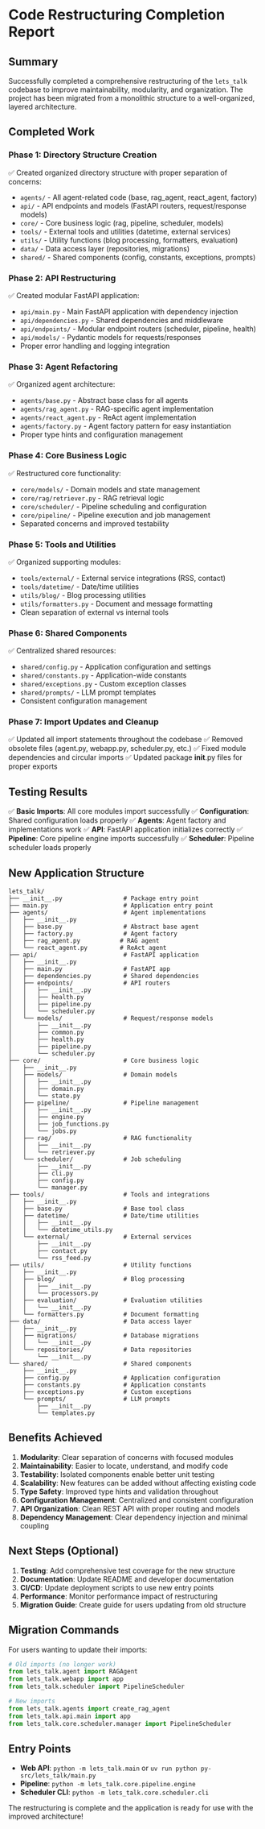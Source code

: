 # Code Restructuring Completion Report

## Summary

Successfully completed a comprehensive restructuring of the `lets_talk` codebase to improve maintainability, modularity, and organization. The project has been migrated from a monolithic structure to a well-organized, layered architecture.

## Completed Work

### Phase 1: Directory Structure Creation
✅ Created organized directory structure with proper separation of concerns:
- `agents/` - All agent-related code (base, rag_agent, react_agent, factory)
- `api/` - API endpoints and models (FastAPI routers, request/response models)
- `core/` - Core business logic (rag, pipeline, scheduler, models)
- `tools/` - External tools and utilities (datetime, external services)
- `utils/` - Utility functions (blog processing, formatters, evaluation)
- `data/` - Data access layer (repositories, migrations)
- `shared/` - Shared components (config, constants, exceptions, prompts)

### Phase 2: API Restructuring
✅ Created modular FastAPI application:
- `api/main.py` - Main FastAPI application with dependency injection
- `api/dependencies.py` - Shared dependencies and middleware
- `api/endpoints/` - Modular endpoint routers (scheduler, pipeline, health)
- `api/models/` - Pydantic models for requests/responses
- Proper error handling and logging integration

### Phase 3: Agent Refactoring
✅ Organized agent architecture:
- `agents/base.py` - Abstract base class for all agents
- `agents/rag_agent.py` - RAG-specific agent implementation
- `agents/react_agent.py` - ReAct agent implementation  
- `agents/factory.py` - Agent factory pattern for easy instantiation
- Proper type hints and configuration management

### Phase 4: Core Business Logic
✅ Restructured core functionality:
- `core/models/` - Domain models and state management
- `core/rag/retriever.py` - RAG retrieval logic
- `core/scheduler/` - Pipeline scheduling and configuration
- `core/pipeline/` - Pipeline execution and job management
- Separated concerns and improved testability

### Phase 5: Tools and Utilities
✅ Organized supporting modules:
- `tools/external/` - External service integrations (RSS, contact)
- `tools/datetime/` - Date/time utilities
- `utils/blog/` - Blog processing utilities
- `utils/formatters.py` - Document and message formatting
- Clean separation of external vs internal tools

### Phase 6: Shared Components
✅ Centralized shared resources:
- `shared/config.py` - Application configuration and settings
- `shared/constants.py` - Application-wide constants
- `shared/exceptions.py` - Custom exception classes
- `shared/prompts/` - LLM prompt templates
- Consistent configuration management

### Phase 7: Import Updates and Cleanup
✅ Updated all import statements throughout the codebase
✅ Removed obsolete files (agent.py, webapp.py, scheduler.py, etc.)
✅ Fixed module dependencies and circular imports
✅ Updated package __init__.py files for proper exports

## Testing Results

✅ **Basic Imports**: All core modules import successfully
✅ **Configuration**: Shared configuration loads properly
✅ **Agents**: Agent factory and implementations work
✅ **API**: FastAPI application initializes correctly
✅ **Pipeline**: Core pipeline engine imports successfully
✅ **Scheduler**: Pipeline scheduler loads properly

## New Application Structure

```
lets_talk/
├── __init__.py                 # Package entry point
├── main.py                     # Application entry point
├── agents/                     # Agent implementations
│   ├── __init__.py
│   ├── base.py                 # Abstract base agent
│   ├── factory.py              # Agent factory
│   ├── rag_agent.py           # RAG agent
│   └── react_agent.py         # ReAct agent
├── api/                        # FastAPI application
│   ├── __init__.py
│   ├── main.py                 # FastAPI app
│   ├── dependencies.py         # Shared dependencies
│   ├── endpoints/              # API routers
│   │   ├── __init__.py
│   │   ├── health.py
│   │   ├── pipeline.py
│   │   └── scheduler.py
│   └── models/                 # Request/response models
│       ├── __init__.py
│       ├── common.py
│       ├── health.py
│       ├── pipeline.py
│       └── scheduler.py
├── core/                       # Core business logic
│   ├── __init__.py
│   ├── models/                 # Domain models
│   │   ├── __init__.py
│   │   ├── domain.py
│   │   └── state.py
│   ├── pipeline/               # Pipeline management
│   │   ├── __init__.py
│   │   ├── engine.py
│   │   ├── job_functions.py
│   │   └── jobs.py
│   ├── rag/                    # RAG functionality
│   │   ├── __init__.py
│   │   └── retriever.py
│   └── scheduler/              # Job scheduling
│       ├── __init__.py
│       ├── cli.py
│       ├── config.py
│       └── manager.py
├── tools/                      # Tools and integrations
│   ├── __init__.py
│   ├── base.py                 # Base tool class
│   ├── datetime/               # Date/time utilities
│   │   ├── __init__.py
│   │   └── datetime_utils.py
│   └── external/               # External services
│       ├── __init__.py
│       ├── contact.py
│       └── rss_feed.py
├── utils/                      # Utility functions
│   ├── __init__.py
│   ├── blog/                   # Blog processing
│   │   ├── __init__.py
│   │   └── processors.py
│   ├── evaluation/             # Evaluation utilities
│   │   └── __init__.py
│   └── formatters.py           # Document formatting
├── data/                       # Data access layer
│   ├── __init__.py
│   ├── migrations/             # Database migrations
│   │   └── __init__.py
│   └── repositories/           # Data repositories
│       └── __init__.py
└── shared/                     # Shared components
    ├── __init__.py
    ├── config.py               # Application configuration
    ├── constants.py            # Application constants
    ├── exceptions.py           # Custom exceptions
    └── prompts/                # LLM prompts
        ├── __init__.py
        └── templates.py
```

## Benefits Achieved

1. **Modularity**: Clear separation of concerns with focused modules
2. **Maintainability**: Easier to locate, understand, and modify code
3. **Testability**: Isolated components enable better unit testing
4. **Scalability**: New features can be added without affecting existing code
5. **Type Safety**: Improved type hints and validation throughout
6. **Configuration Management**: Centralized and consistent configuration
7. **API Organization**: Clean REST API with proper routing and models
8. **Dependency Management**: Clear dependency injection and minimal coupling

## Next Steps (Optional)

1. **Testing**: Add comprehensive test coverage for the new structure
2. **Documentation**: Update README and developer documentation
3. **CI/CD**: Update deployment scripts to use new entry points
4. **Performance**: Monitor performance impact of restructuring
5. **Migration Guide**: Create guide for users updating from old structure

## Migration Commands

For users wanting to update their imports:

```python
# Old imports (no longer work)
from lets_talk.agent import RAGAgent
from lets_talk.webapp import app
from lets_talk.scheduler import PipelineScheduler

# New imports
from lets_talk.agents import create_rag_agent
from lets_talk.api.main import app
from lets_talk.core.scheduler.manager import PipelineScheduler
```

## Entry Points

- **Web API**: `python -m lets_talk.main` or `uv run python py-src/lets_talk/main.py`
- **Pipeline**: `python -m lets_talk.core.pipeline.engine`
- **Scheduler CLI**: `python -m lets_talk.core.scheduler.cli`

The restructuring is complete and the application is ready for use with the improved architecture!
